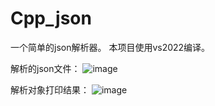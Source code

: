 # Cpp_json

一个简单的json解析器。
本项目使用vs2022编译。

解析的json文件：
![image](https://user-images.githubusercontent.com/55162087/204619225-1497b1a5-0f0b-46ef-acae-3522043a28f9.png)


解析对象打印结果：
![image](https://user-images.githubusercontent.com/55162087/204618181-fda60bc8-9dae-4b16-8f1a-bd3b2b7877f3.png)
